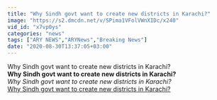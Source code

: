 ```yaml
---
title: "Why Sindh govt want to create new districts in Karachi?"
image: "https://s2.dmcdn.net/v/SPima1VFolVWnXIDc/x240"
vid_id: "x7vp0ys"
categories: "news"
tags: ["ARY NEWS","ARYNews","Breaking News"]
date: "2020-08-30T13:37:05+03:00"
---
```

Why Sindh govt want to create new districts in Karachi?<br><b>Why Sindh govt want to create new districts in Karachi?</b><br> <i>Why Sindh govt want to create new districts in Karachi?</i><br> <u>Why Sindh govt want to create new districts in Karachi?</u>
